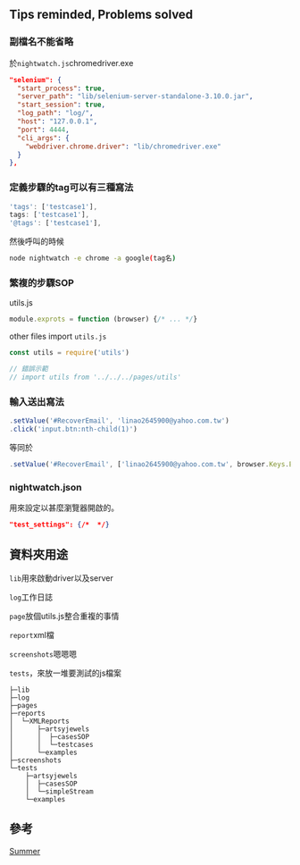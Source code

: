 
## Tips reminded, Problems solved

### 副檔名不能省略

於`nightwatch.js`chromedriver.exe

```json
"selenium": {
  "start_process": true,
  "server_path": "lib/selenium-server-standalone-3.10.0.jar",
  "start_session": true,
  "log_path": "log/",
  "host": "127.0.0.1",
  "port": 4444,
  "cli_args": {
    "webdriver.chrome.driver": "lib/chromedriver.exe"
  }
},
```

### 定義步驟的tag可以有三種寫法
```js
'tags': ['testcase1'],
tags: ['testcase1'],
'@tags': ['testcase1'],
```

然後呼叫的時候

```bash
node nightwatch -e chrome -a google(tag名)
```

### 繁複的步驟SOP

utils.js

```js
module.exprots = function (browser) {/* ... */}

```

other files import `utils.js`

```js
const utils = require('utils')

// 錯誤示範
// import utils from '../../../pages/utils'

```

### 輸入送出寫法
```js
.setValue('#RecoverEmail', 'linao2645900@yahoo.com.tw')
.click('input.btn:nth-child(1)')
```
等同於
```js
.setValue('#RecoverEmail', ['linao2645900@yahoo.com.tw', browser.Keys.ENTER])
```


### nightwatch.json

用來設定以甚麼瀏覽器開啟的。
```json
"test_settings": {/*  */}
```


## 資料夾用途

`lib`用來啟動driver以及server

`log`工作日誌

`page`放個utils.js整合重複的事情

`report`xml檔

`screenshots`嗯嗯嗯

`tests`，來放一堆要測試的js檔案

```
├─lib
├─log
├─pages
├─reports
│  └─XMLReports
│      ├─artsyjewels
│      │  ├─casesSOP
│      │  └─testcases
│      └─examples
├─screenshots
└─tests
    ├─artsyjewels
    │  ├─casesSOP
    │  └─simpleStream
    └─examples
```

## 參考

[Summer](https://cythilya.github.io/2017/12/11/nightwatch-intro/)

